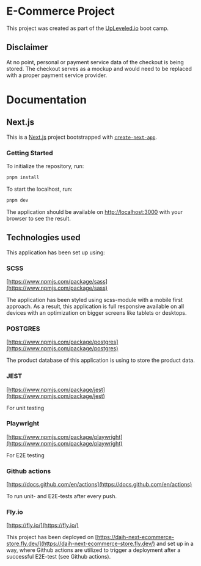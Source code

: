 # E-Commerce Project

This project was created as part of the [UpLeveled.io](https://upleveled.io/) boot camp.

## Disclaimer

At no point, personal or payment service data of the checkout is being stored. The checkout serves as a mockup and would need to be replaced with a proper payment service provider.

# Documentation

## Next.js

This is a [Next.js](https://nextjs.org/) project bootstrapped with [`create-next-app`](https://github.com/vercel/next.js/tree/canary/packages/create-next-app).

### Getting Started

To initialize the repository, run:

```bash
pnpm install
```

To start the localhost, run:

```bash
pnpm dev
```

The application should be available on [http://localhost:3000](http://localhost:3000) with your browser to see the result.

## Technologies used

This application has been set up using:

### SCSS

[https://www.npmjs.com/package/sass](https://www.npmjs.com/package/sass)

The application has been styled using scss-module with a mobile first approach. As a result, this application is full responsive available on all devices with an optimization on bigger screens like tablets or desktops.

### POSTGRES

[https://www.npmjs.com/package/postgres](https://www.npmjs.com/package/postgres)

The product database of this application is using to store the product data.

### JEST

[https://www.npmjs.com/package/jest](https://www.npmjs.com/package/jest)

For unit testing

### Playwright

[https://www.npmjs.com/package/playwright](https://www.npmjs.com/package/playwright)

For E2E testing

### Github actions

[https://docs.github.com/en/actions](https://docs.github.com/en/actions)

To run unit- and E2E-tests after every push.

### Fly.io

[https://fly.io/](https://fly.io/)

This project has been deployed on [https://daih-next-ecommerce-store.fly.dev/](https://daih-next-ecommerce-store.fly.dev/) and set up in a way, where Github actions are utilized to trigger a deployment after a successful E2E-test (see Github actions).
